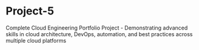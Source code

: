 # Project-5
Complete Cloud Engineering Portfolio Project - Demonstrating advanced skills in cloud architecture, DevOps, automation, and best practices across multiple cloud platforms
